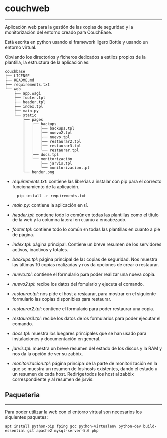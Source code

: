 # couchweb
***
Aplicación web para la gestión de las copias de seguridad y la monitorización del entorno creado para CouchBase.

Está escrita en python usando el framework ligero Bottle y usando un entorno virtual.

Obviando los directorios y ficheros dedicados a estilos propios de la plantilla, la estructura de la aplicación es:

	couchbase
	├── LICENSE
	├── README.md
	├── requirements.txt
	└── web
		├── app.wsgi
		├── footer.tpl
		├── header.tpl
		├── index.tpl
		├── main.py
		└── static
			├── pages
			│	├── backups
			│	│	├── backups.tpl
			│	│	├── nuevo2.tpl
			│	│	├── nuevo.tpl
			│	│	├── restaurar2.tpl
			│	│	├── restaurar3.tpl
			│	│	└── restaurar.tpl
			│	├── docs.tpl
			│	└── monitorización
			│		├── jarvis.tpl
			│		└── monitorizacion.tpl
			└── bender.png

- *requirements.txt*: contiene las librerias a instalar con pip para el correcto funcionamiento de la aplicación.
	
		pip install -r requirements.txt

- *main.py*: contiene la aplicación en sí.
- *header.tpl*: contiene todo lo común en todas las plantillas como el título de la web y la columna lateral en cuanto a encabezado.
- *footer.tpl*: contiene todo lo común en todas las plantillas en cuanto a pie de página.
- *index.tpl*: página principal. Contiene un breve resumen de los servidores activos, inactivos y totales.
- *backups.tpl*: página principal de las copias de seguridad. Nos muestra las últimas 10 copias realizadas y nos da opciones de crear o restaurar.
- *nuevo.tpl*: contiene el formulario para poder realizar una nueva copia.
- *nuevo2.tpl*: recibe los datos del fomulario y ejecuta el comando.
- *restaurar.tpl*: nos pide el host a restaurar, para mostrar en el siguiente formulario las copias disponibles para restaurar.
- *restaurar2.tpl*: contiene el formulario para poder restaurar una copia.
- *restaurar3.tpl*: recibe los datos de los formularios para poder ejecutar el comando.
- *docs.tpl*: muestra los luegares principales que se han usado para instalaciones y documentación en general.
- *jarvis.tpl*: muestra un breve resumen del estado de los discos y la RAM y nos da la opción de ver su zabbix.
- *monitorizacion.tpl*: página principal de la parte de monitorización en la que se muestra un resumen de los hosts existentes, dando el estado u un resumen de cada host. Redirige todos los host al zabbix correspondiente y al resumen de jarvis.

## Paqueteria
***
Para poder utilizar la web con el entorno virtual son necesarios los siquientes paquetes:
	
	apt install python-pip fping gcc python-virtualenv python-dev build-essential git apache2 mysql-server-5.6 php 
